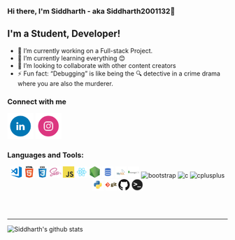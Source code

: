 ### Hi there, I'm Siddharth - aka Siddharth2001132👋

<!--
**Siddharth2001132/Siddharth2001132** is a ✨ _special_ ✨ repository because its `README.md` (this file) appears on your GitHub profile.

Here are some ideas to get you started:
-->
## I'm a Student, Developer!

- 🔭 I’m currently working on a Full-stack Project.
- 🌱 I’m currently learning everything 😊
- 👯 I’m looking to collaborate with other content creators
- ⚡ Fun fact: “Debugging” is like being the 🔍 detective in a crime drama where you are also the murderer.
  
<!-- - 🤔 I’m looking for help with ... -->
<!-- - 💬 Ask me about ... -->
<!-- - 📫 How to reach me: ... -->
<!-- - 😄 Pronouns: ... -->

  
### Connect with me
<p align="left">
<a href="https://www.linkedin.com/in/siddharth-rathod-999a84170/"><img src="https://github.com/aritraroy/social-icons/blob/master/linkedin-icon.png?raw=true" width="60"></a>
<a href="https://www.instagram.com/sudo_mr.x/"><img src="https://github.com/aritraroy/social-icons/blob/master/instagram-icon.png?raw=true" width="60"></a>
</p>

### Languages and Tools:
<p align="center">
<img alt="Visual Studio Code" width="26px" src="https://raw.githubusercontent.com/github/explore/80688e429a7d4ef2fca1e82350fe8e3517d3494d/topics/visual-studio-code/visual-studio-code.png" />
<img alt="HTML5" width="26px" src="https://raw.githubusercontent.com/github/explore/80688e429a7d4ef2fca1e82350fe8e3517d3494d/topics/html/html.png" />
<img alt="CSS3" width="26px" src="https://raw.githubusercontent.com/github/explore/80688e429a7d4ef2fca1e82350fe8e3517d3494d/topics/css/css.png" />
<img alt="Sass" width="26px" src="https://raw.githubusercontent.com/github/explore/80688e429a7d4ef2fca1e82350fe8e3517d3494d/topics/sass/sass.png" />
<img alt="JavaScript" width="26px" src="https://raw.githubusercontent.com/github/explore/80688e429a7d4ef2fca1e82350fe8e3517d3494d/topics/javascript/javascript.png" />
<img alt="React" width="26px" src="https://raw.githubusercontent.com/github/explore/80688e429a7d4ef2fca1e82350fe8e3517d3494d/topics/react/react.png" />
<img alt="Node.js" width="26px" src="https://raw.githubusercontent.com/github/explore/80688e429a7d4ef2fca1e82350fe8e3517d3494d/topics/nodejs/nodejs.png" />
<img alt="SQL" width="26px" src="https://raw.githubusercontent.com/github/explore/80688e429a7d4ef2fca1e82350fe8e3517d3494d/topics/sql/sql.png" />
<img alt="MySQL" width="26px" src="https://raw.githubusercontent.com/github/explore/80688e429a7d4ef2fca1e82350fe8e3517d3494d/topics/mysql/mysql.png" />
<img alt="MongoDB" width="26px" src="https://raw.githubusercontent.com/github/explore/80688e429a7d4ef2fca1e82350fe8e3517d3494d/topics/mongodb/mongodb.png" />
<img alt="bootstrap" width="26px" src="https://devicons.github.io/devicon/devicon.git/icons/bootstrap/bootstrap-plain.svg"/> 
<img alt="c" width="26px" src="https://devicons.github.io/devicon/devicon.git/icons/c/c-original.svg"/> 
<img alt="cplusplus" width="26px" src="https://devicons.github.io/devicon/devicon.git/icons/cplusplus/cplusplus-original.svg"/>
<img alt="python" width="26px" src="https://raw.githubusercontent.com/github/explore/80688e429a7d4ef2fca1e82350fe8e3517d3494d/topics/python/python.png"/> 
<img alt="Git" width="26px" src="https://raw.githubusercontent.com/github/explore/80688e429a7d4ef2fca1e82350fe8e3517d3494d/topics/git/git.png" />
<img alt="GitHub" width="26px" src="https://raw.githubusercontent.com/github/explore/78df643247d429f6cc873026c0622819ad797942/topics/github/github.png" />
<img alt="Terminal" width="26px" src="https://raw.githubusercontent.com/github/explore/80688e429a7d4ef2fca1e82350fe8e3517d3494d/topics/terminal/terminal.png" />
</p>

<br />
<br />

----
![Siddharth's github stats](https://github-readme-stats.vercel.app/api?username=Siddharth2001132&show_icons=true&theme=chartreuse-dark)


